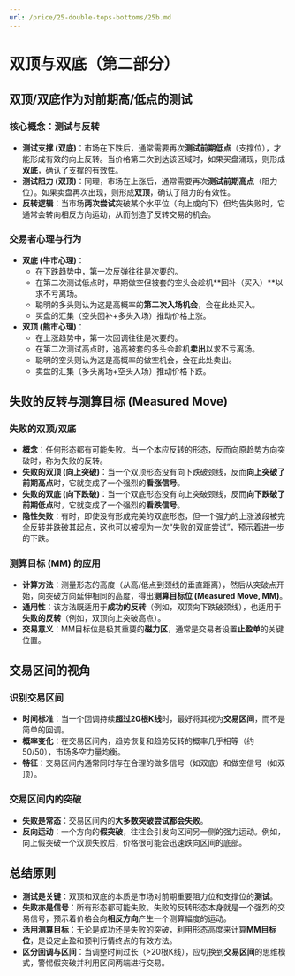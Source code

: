```yaml
---
url: /price/25-double-tops-bottoms/25b.md
---
```

# 双顶与双底（第二部分）

## 双顶/双底作为对前期高/低点的测试

### 核心概念：测试与反转

* **测试支撑 (双底)**：市场在下跌后，通常需要再次**测试前期低点**（支撑位），才能形成有效的向上反转。当价格第二次到达该区域时，如果买盘涌现，则形成**双底**，确认了支撑的有效性。
* **测试阻力 (双顶)**：同理，市场在上涨后，通常需要再次**测试前期高点**（阻力位）。如果卖盘再次出现，则形成**双顶**，确认了阻力的有效性。
* **反转逻辑**：当市场**两次尝试**突破某个水平位（向上或向下）但均告失败时，它通常会转向相反方向运动，从而创造了反转交易的机会。

### 交易者心理与行为

* **双底 (牛市心理)**：
  * 在下跌趋势中，第一次反弹往往是次要的。
  * 在第二次测试低点时，早期做空但被套的空头会趁机\*\*回补（买入）\*\*以求不亏离场。
  * 聪明的多头则认为这是高概率的**第二次入场机会**，会在此处买入。
  * 买盘的汇集（空头回补+多头入场）推动价格上涨。
* **双顶 (熊市心理)**：
  * 在上涨趋势中，第一次回调往往是次要的。
  * 在第二次测试高点时，追高被套的多头会趁机**卖出**以求不亏离场。
  * 聪明的空头则认为这是高概率的做空机会，会在此处卖出。
  * 卖盘的汇集（多头离场+空头入场）推动价格下跌。

## 失败的反转与测算目标 (Measured Move)

### 失败的双顶/双底

* **概念**：任何形态都有可能失败。当一个本应反转的形态，反而向原趋势方向突破时，称为失败的反转。
* **失败的双顶 (向上突破)**：当一个双顶形态没有向下跌破颈线，反而**向上突破了前期高点**时，它就变成了一个强烈的**看涨信号**。
* **失败的双底 (向下跌破)**：当一个双底形态没有向上突破颈线，反而**向下跌破了前期低点**时，它就变成了一个强烈的**看跌信号**。
* **隐性失败**：有时，即使没有形成完美的双底形态，但一个强力的上涨波段被完全反转并跌破其起点，这也可以被视为一次“失败的双底尝试”，预示着进一步的下跌。

### 测算目标 (MM) 的应用

* **计算方法**：测量形态的高度（从高/低点到颈线的垂直距离），然后从突破点开始，向突破方向延伸相同的高度，得出**测算目标位 (Measured Move, MM)**。
* **通用性**：该方法既适用于**成功的反转**（例如，双顶向下跌破颈线），也适用于**失败的反转**（例如，双顶向上突破高点）。
* **交易意义**：MM目标位是极其重要的**磁力区**，通常是交易者设置**止盈单**的关键位置。

## 交易区间的视角

### 识别交易区间

* **时间标准**：当一个回调持续**超过20根K线**时，最好将其视为**交易区间**，而不是简单的回调。
* **概率变化**：在交易区间内，趋势恢复和趋势反转的概率几乎相等（约50/50），市场多空力量均衡。
* **特征**：交易区间内通常同时存在合理的做多信号（如双底）和做空信号（如双顶）。

### 交易区间内的突破

* **失败是常态**：交易区间内的**大多数突破尝试都会失败**。
* **反向运动**：一个方向的**假突破**，往往会引发向区间另一侧的强力运动。例如，向上假突破一个双顶失败后，价格很可能会迅速跌向区间的底部。

## 总结原则

* **测试是关键**：双顶和双底的本质是市场对前期重要阻力位和支撑位的**测试**。
* **失败亦是信号**：所有形态都可能失败。失败的反转形态本身就是一个强烈的交易信号，预示着价格会向**相反方向**产生一个测算幅度的运动。
* **活用测算目标**：无论是成功还是失败的突破，利用形态高度来计算**MM目标位**，是设定止盈和预判行情终点的有效方法。
* **区分回调与区间**：当调整时间过长（>20根K线），应切换到**交易区间**的思维模式，警惕假突破并利用区间两端进行交易。
